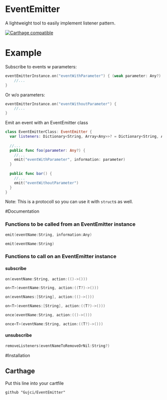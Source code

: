 # EventEmitter
A lightweight tool to easily implement listener pattern.

[![Carthage compatible](https://img.shields.io/badge/Carthage-compatible-4BC51D.svg?style=flat)](https://github.com/Carthage/Carthage)

Example
========

Subscribe to events w parameters:
```swift
eventEmitterInstance.on("eventWithParameter") { (weak parameter: Any?) in
    //...
}
```
Or w/o parameters:
```swift
eventEmitterInstance.on("eventWithoutParameter") {
    //...
}
```
Emit an event with an EventEmitter class
```swift
class EventEmitterClass: EventEmitter {
  var listeners: Dictionary<String, Array<Any>>? = Dictionary<String, Array<Any>>()
  
  //...
  public func foo(parameter: Any?) {
    //...
    emit("eventWithParameter", information: parameter)
  }
  
  public func bar() {
    //...
    emit("eventWithoutParameter")
  }
}
```
Note: This is a protocoll so you can use it with `struct`s as well.

#Documentation
### Functions to be called from an EventEmitter instance
```swift
emit(eventName:String, information:Any)
```
```swift
emit(eventName:String)
```
### Functions to call on an EventEmitter instance
#### subscribe
```swift
on(eventName:String, action:(()->()))
```
```swift
on<T>(eventName:String, action:((T?)->()))
```
```swift
on(eventNames:[String], action:(()->()))
```
```swift
on<T>(eventNames:[String], action:((T?)->()))
```
```swift
once(eventName:String, action:(()->()))
```
```swift
once<T>(eventName:String, action:((T?)->()))
```
#### unsubscribe
```swift
removeListeners(eventNameToRemoveOrNil:String?)
```

#Installation
## Carthage 

Put this line into your cartfile
```
github "Gujci/EventEmitter"
```
